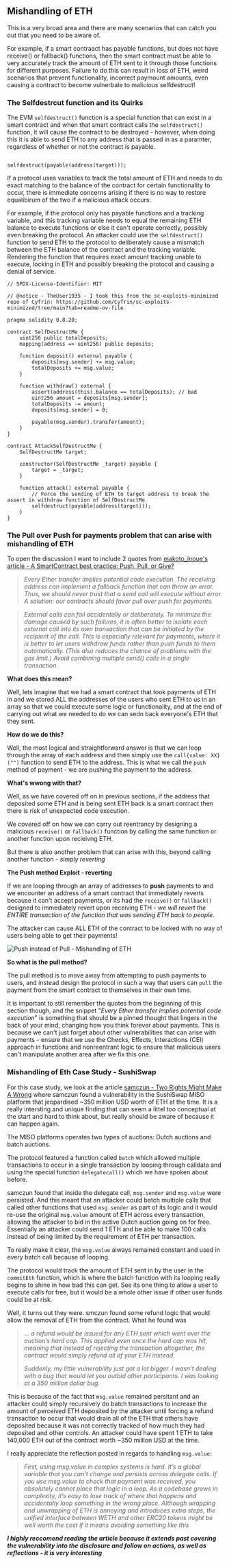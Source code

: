 ## Mishandling of ETH

This is a very broad area and there are many scenarios that can catch you out that you need to be aware of.

For example, if a smart contraact has payable functions, but does not have receive() or fallback() functions, then the smart contract must be able to very accurately track the amount of ETH sent to it through those functions for different purposes. Failure to do this can result in loss of ETH, weird scenarios that prevent functionality, incorrect paymount amounts, even causing a contract to become vulnerbale to malicious selfdestruct!

### The Selfdestrcut function and its Quirks

The EVM `selfdestruct()` function is a special function that can exist in a smart contract and when that smart contract calls the `selfdestruct()` function, it will cause the contract to be destroyed - however, when doing this it is able to send ETH to any address that is passed in as a paramter, regardless of whether or not the contract is payable.

```solidity

selfdestruct(payable(address(target)));

```
If a protocol uses variables to track the total amount of ETH and needs to do exact matching to the balance of the contract for certain functionality to occur, there is immediate concerns arising if there is no way to restore equalibirum of the two if a malicious attack occurs.

For example, if the protocol only has payable functions and a tracking variable, and this tracking variable needs to equal the remaining ETH balance to execute functions or else it can't operate correctly, possibly even breaking the protocol. An attacker could use the `selfdestruct()` function to send ETH to the protocol to deliberately cause a mismatch between the ETH balance of the contract and the tracking variable. Rendering the function that requires exact amount tracking unable to execute, locking in ETH and possibly breaking the protocol and causing a denial of service.

```solidity
// SPDX-License-Identifier: MIT

// @notice - TheUser1935 - I took this from the sc-exploits-minimized repo of Cyfrin: https://github.com/Cyfrin/sc-exploits-minimized/tree/main?tab=readme-ov-file

pragma solidity 0.8.20;

contract SelfDestructMe {
    uint256 public totalDeposits;
    mapping(address => uint256) public deposits;

    function deposit() external payable {
        deposits[msg.sender] += msg.value;
        totalDeposits += msg.value;
    }

    function withdraw() external {
        assert(address(this).balance == totalDeposits); // bad
        uint256 amount = deposits[msg.sender];
        totalDeposits -= amount;
        deposits[msg.sender] = 0;

        payable(msg.sender).transfer(amount);
    }
}

contract AttackSelfDestructMe {
    SelfDestructMe target;

    constructor(SelfDestructMe _target) payable {
        target = _target;
    }

    function attack() external payable {
        // Force the sending of ETH to target address to break the assert in withdraw function of SelfDestructMe
        selfdestruct(payable(address(target))); 
    }
}
```

### The Pull over Push for payments problem that can arise with mishandling of ETH

To open the discussion I want to include 2 quotes from [makoto_inoue's article - A SmartContract best practice: Push, Pull, or Give?](https://medium.com/noblocknoparty/a-smartcontract-best-practice-push-pull-or-give-b2e8428e032a)

> *Every Ether transfer implies potential code execution. The receiving address can implement a fallback function that can throw an error. Thus, we should never trust that a send call will execute without error. A solution: our contracts should favor pull over push for payments.*

> *External calls can fail accidentally or deliberately. To minimize the damage caused by such failures, it is often better to isolate each external call into its own transaction that can be initiated by the recipient of the call. This is especially relevant for payments, where it is better to let users withdraw funds rather than push funds to them automatically. (This also reduces the chance of problems with the gas limit.) Avoid combining multiple send() calls in a single transaction*



**What does this mean?**

Well, lets imagine that we had a smart contract that took payments of ETH in and we stored ALL the addresses of the users who sent ETH to us in an array so that we could execute some logic or functionality, and at the end of carrying out what we needed to do we can sedn back everyone's ETH that they sent.

**How do we do this?**

Well, the most logical and straightforward answer is that we can loop through the array of each address and then simply use the `call{value: XX}("")` function to send ETH to the address. This is what we call the `push` method of payment - we are pushing the payment to the address.

**What's wwong with that?**

Well, as we have covered off on in previous sections, if the address that deposited some ETH and is being sent ETH back is a smart contract then there is risk of unexpected code execution.

We covered off on how we can carry out reentrancy by designing a malicious `receive()` or `fallback()` function by calling the same function or another function upon recieivng ETH.

But there is also another problem that can arise with this, beyond calling another function - *simply reverting*

**The Push method Exploit - reverting**

If we are looping through an array of addresses to **push** payments to and we encounter an address of a smart contract that immediately reverts because it can't accept payments, or its had the `receive()` or `fallback()` designed to immediately revert upon receiving ETH - *we will revert the ENTIRE transaction of the function that was sending ETH back to people.*

The attacker can cause ALL ETH of the contract to be locked with no way of users being able to get their payments!

![Push instead of Pull - Mishandling of ETH](img/mishandlingOfEth-push-instead-of-pull.png)

**So what is the pull method?**

The pull method is to move away from attempting to push payments to users, and instead design the protocol in such a way that users can `pull` the payment from the smart contract to themselves in their own time.

It is important to still remember the quotes from the beginning of this section though, and the snippet "*Every Ether transfer implies potential code execution*" is something that should be a pinned thought that lingers in the back of your mind, changing how you think forever about payments. This is because we can't just forget about other vulnerabilities that can arise with payments - ensure that we use the Checks, Effects, Interactions (CEI) approach in functions and nonreentrant logic to ensure that malicious users can't manipulate another area after we fix this one. 

### Mishandling of Eth Case Study - SushiSwap

For this case study, we look at the article [samczun - Two Rights Might Make A Wrong](https://samczsun.com/two-rights-might-make-a-wrong/) where samczun found a vulnerability in the SushiSwap MISO platform that jeopardised ~350 million USD worth of ETH at the time. It is a really intersting and unique finding that can seem a littel too conceptual at the start and hard to think about, but really should be aware of because it can happen again.

The MISO platforms operates two types of auctions: Dutch auctions and batch auctions.

The protocol featured a function called `batch` which allowed multiple transactions to occur in a single transaction by looping through calldata and using the special function `delegatecall()` which we have spoken about before.

samczun found that inside the delegate call, `msg.sender` and `msg.value` were persisted. And this meant that an attacker could batch multiple calls that called other functions that used `msg.sender` as part of its logic and it would re-use the original `msg.value` amount of ETH across every transaction, allowing the attacker to bid in the active Dutch auction going on for free. Essentially an attacker could send 1 ETH and be able to make 100 calls instead of being limited by the requirement of ETH per transaction.

To really make it clear, the `msg.value` always remained constant and used in every batch call because of looping. 

The protocol would track the amount of ETH sent in by the user in the `commitEth` function, which is where the batch function with its looping really begins to shine in how bad this can get. See its one thing to allow a user to execute calls for free, but it would be a whole other issue if other user funds could be at risk.

Well, it turns out they were. smczun found some refund logic that would allow the removal of ETH from the contract. What he found was
> *... a refund would be issued for any ETH sent which went over the auction’s hard cap. This applied even once the hard cap was hit, meaning that instead of rejecting the transaction altogether, the contract would simply refund all of your ETH instead*.
>
>*Suddenly, my little vulnerability just got a lot bigger. I wasn’t dealing with a bug that would let you outbid other participants. I was looking at a 350 million dollar bug.* 

This is because of the fact that `msg.value` remained persitant and an attacker could simply recursively do batch transactions to increase the amount of perceived ETH deposited by the attacker until forcing a refund transaction to occur that would drain all of the ETH that others have deposited because it was not correctly tracked of how much they had deposited and other controls. An attacker could have spent 1 ETH to take 140,000 ETH out of the contract worth ~350 million USD at the time.

I really appreciate the reflection posted in regards to handling `msg.value`:
>*First, using msg.value in complex systems is hard. It’s a global variable that you can’t change and persists across delegate calls. If you use msg.value to check that payment was received, you absolutely cannot place that logic in a loop. As a codebase grows in complexity, it’s easy to lose track of where that happens and accidentally loop something in the wrong place. Although wrapping and unwrapping of ETH is annoying and introduces extra steps, the unified interface between WETH and other ERC20 tokens might be well worth the cost if it means avoiding something like this*


***I highly reccomend reading the article because it extends past covering the vulnerability into the disclosure and follow on actions, as well as reflections - it is very interesting***